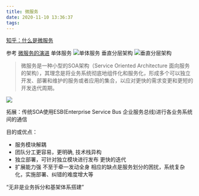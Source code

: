 ```yaml
---
title: 微服务
date: 2020-11-10 13:36:37
tags:
---
```

[知乎：什么是微服务](https://www.zhihu.com/question/65502802)
  
参考 [微服务的演进](https://segmentfault.com/a/1190000023287832)
单体服务
![单体服务](https://segmentfault.com/img/remote/1460000023287835)
垂直分层架构
![垂直分层架构](https://segmentfault.com/img/remote/1460000023287836)

> 微服务是一种小型的SOA架构（Service Oriented Architecture 面向服务的架构），其理念是将业务系统彻底地组件化和服务化，形成多个可以独立开发、部署和维护的服务或者应用的集合，以应对更快的需求变更和更短的开发迭代周期。

![](https://segmentfault.com/img/remote/1460000023287837)

拓展：传统SOA使用ESB(Enterprise Service Bus 企业服务总线)进行各业务系统间的通信

目的或优点：
+ 服务模块解耦
+ 团队分工更容易，更明确, 技术栈异构
+ 独立部署，可针对独立模块进行发布 更快的迭代
+ 扩展能力强 不至于牵一发动全身
相应的缺点是服务划分的困扰，系统复杂化，实施部署、纠错的难度增大等

“无非是业务拆分和基架体系搭建”